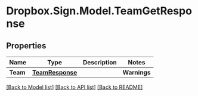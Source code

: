 # Dropbox.Sign.Model.TeamGetResponse

## Properties

Name | Type | Description | Notes
------------ | ------------- | ------------- | -------------
**Team** | [**TeamResponse**](TeamResponse.md) |    | **Warnings** | [**List&lt;WarningResponse&gt;**](WarningResponse.md) |  _t__WarningResponse::LIST_DESCRIPTION  | [optional] 

[[Back to Model list]](../README.md#documentation-for-models) [[Back to API list]](../README.md#documentation-for-api-endpoints) [[Back to README]](../README.md)

